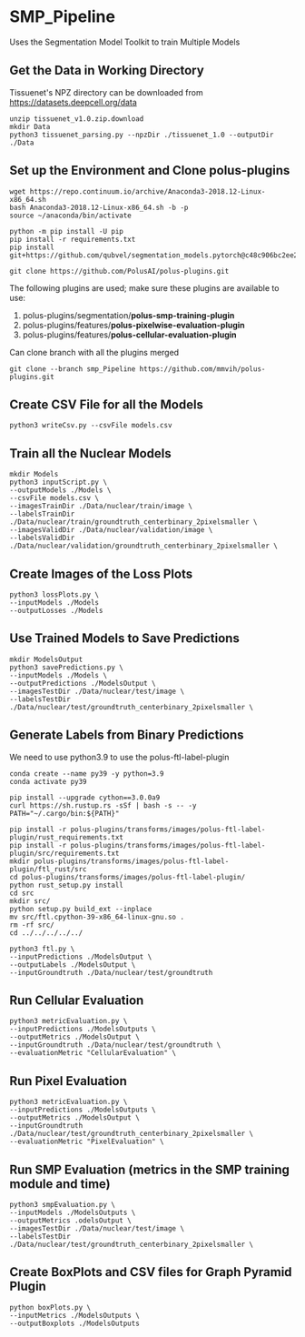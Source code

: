 # SMP_Pipeline
Uses the Segmentation Model Toolkit to train Multiple Models

## Get the Data in Working Directory
Tissuenet's NPZ directory can be downloaded from https://datasets.deepcell.org/data

```#!/bin/sh
unzip tissuenet_v1.0.zip.download
mkdir Data
python3 tissuenet_parsing.py --npzDir ./tissuenet_1.0 --outputDir ./Data
```

## Set up the Environment and Clone polus-plugins

```#!/bin/sh
wget https://repo.continuum.io/archive/Anaconda3-2018.12-Linux-x86_64.sh
bash Anaconda3-2018.12-Linux-x86_64.sh -b -p
source ~/anaconda/bin/activate
```

```#!/bin/sh
python -m pip install -U pip
pip install -r requirements.txt
pip install git+https://github.com/qubvel/segmentation_models.pytorch@c48c906bc2ee238f45aedf413e9248c37f088894
```

```#!/bin/sh
git clone https://github.com/PolusAI/polus-plugins.git
```
The following plugins are used; make sure these plugins are available to use:
1. polus-plugins/segmentation/**polus-smp-training-plugin**
2. polus-plugins/features/**polus-pixelwise-evaluation-plugin**
3. polus-plugins/features/**polus-cellular-evaluation-plugin**

Can clone branch with all the plugins merged
```#!/bin/sh
git clone --branch smp_Pipeline https://github.com/mmvih/polus-plugins.git
```


## Create CSV File for all the Models

```#!/bin/sh
python3 writeCsv.py --csvFile models.csv
```

## Train all the Nuclear Models

```#!/bin/sh
mkdir Models
python3 inputScript.py \
--outputModels ./Models \
--csvFile models.csv \
--imagesTrainDir ./Data/nuclear/train/image \
--labelsTrainDir ./Data/nuclear/train/groundtruth_centerbinary_2pixelsmaller \
--imagesValidDir ./Data/nuclear/validation/image \
--labelsValidDir ./Data/nuclear/validation/groundtruth_centerbinary_2pixelsmaller \
```

## Create Images of the Loss Plots

```#!/bin/sh
python3 lossPlots.py \
--inputModels ./Models
--outputLosses ./Models
```

## Use Trained Models to Save Predictions
```#!/bin/sh
mkdir ModelsOutput
python3 savePredictions.py \
--inputModels ./Models \
--outputPredictions ./ModelsOutput \
--imagesTestDir ./Data/nuclear/test/image \
--labelsTestDir ./Data/nuclear/test/groundtruth_centerbinary_2pixelsmaller \
```

## Generate Labels from Binary Predictions

We need to use python3.9 to use the polus-ftl-label-plugin
```#!/bin/sh
conda create --name py39 -y python=3.9
conda activate py39

pip install --upgrade cython==3.0.0a9
curl https://sh.rustup.rs -sSf | bash -s -- -y
PATH="~/.cargo/bin:${PATH}"

pip install -r polus-plugins/transforms/images/polus-ftl-label-plugin/rust_requirements.txt
pip install -r polus-plugins/transforms/images/polus-ftl-label-plugin/src/requirements.txt
mkdir polus-plugins/transforms/images/polus-ftl-label-plugin/ftl_rust/src
cd polus-plugins/transforms/images/polus-ftl-label-plugin/
python rust_setup.py install
cd src
mkdir src/
python setup.py build_ext --inplace
mv src/ftl.cpython-39-x86_64-linux-gnu.so .
rm -rf src/
cd ../../../../../
```

```#!/bin/sh
python3 ftl.py \
--inputPredictions ./ModelsOutput \
--outputLabels ./ModelsOutput \
--inputGroundtruth ./Data/nuclear/test/groundtruth
```

## Run Cellular Evaluation 
```#!/bin/sh
python3 metricEvaluation.py \
--inputPredictions ./ModelsOutputs \
--outputMetrics ./ModelsOutput \
--inputGroundtruth ./Data/nuclear/test/groundtruth \
--evaluationMetric "CellularEvaluation" \
```

## Run Pixel Evaluation 
```#!/bin/sh
python3 metricEvaluation.py \
--inputPredictions ./ModelsOutputs \
--outputMetrics ./ModelsOutput \
--inputGroundtruth ./Data/nuclear/test/groundtruth_centerbinary_2pixelsmaller \
--evaluationMetric "PixelEvaluation" \
```

## Run SMP Evaluation (metrics in the SMP training module and time)
```#!/bin/sh
python3 smpEvaluation.py \
--inputModels ./ModelsOutputs \
--outputMetrics .odelsOutput \
--imagesTestDir ./Data/nuclear/test/image \
--labelsTestDir ./Data/nuclear/test/groundtruth_centerbinary_2pixelsmaller \
```

## Create BoxPlots and CSV files for Graph Pyramid Plugin
```#!/bin/sh
python boxPlots.py \
--inputMetrics ./ModelsOutputs \
--outputBoxplots ./ModelsOutputs

```
